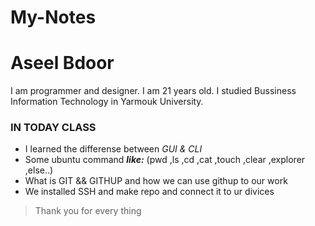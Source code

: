 # My-Notes
# **Aseel Bdoor**
I am programmer and designer. I am 21 years old. I studied Bussiness Information Technology in Yarmouk University.

### IN TODAY CLASS 
- I learned the differense between *GUI & CLI*
- Some ubuntu command ***like:*** (pwd ,ls ,cd ,cat ,touch ,clear ,explorer ,else..)
- What is GIT && GITHUP and how we can use githup to our work 
- We installed SSH and make repo and connect it to ur divices

>Thank you for every thing
